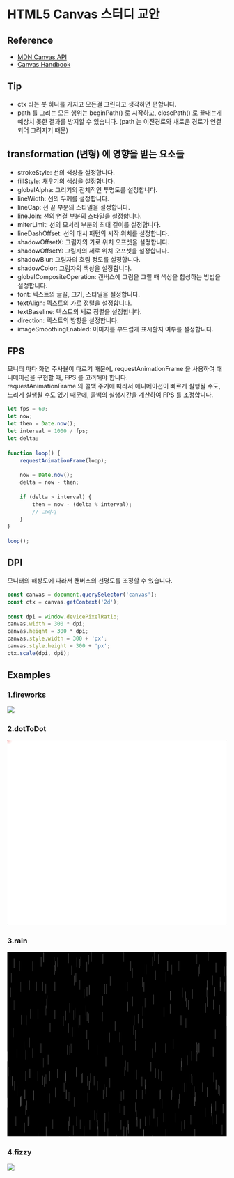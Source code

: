 # HTML5 Canvas 스터디 교안

## Reference

- [MDN Canvas API](https://developer.mozilla.org/ko/docs/Web/API/Canvas_API)
- [Canvas Handbook](https://bucephalus.org/text/CanvasHandbook/CanvasHandbook.html)

## Tip

- ctx 라는 붓 하나를 가지고 모든걸 그린다고 생각하면 편합니다.
- path 를 그리는 모든 행위는 beginPath() 로 시작하고, closePath() 로 끝내는게 예상치 못한 결과를 방지할 수 있습니다. (path 는 이전경로와 새로운 경로가 연결되어 그려지기 때문)

## transformation (변형) 에 영향을 받는 요소들 

- strokeStyle: 선의 색상을 설정합니다.
- fillStyle: 채우기의 색상을 설정합니다.
- globalAlpha: 그리기의 전체적인 투명도를 설정합니다.
- lineWidth: 선의 두께를 설정합니다.
- lineCap: 선 끝 부분의 스타일을 설정합니다.
- lineJoin: 선의 연결 부분의 스타일을 설정합니다.
- miterLimit: 선의 모서리 부분의 최대 길이를 설정합니다.
- lineDashOffset: 선의 대시 패턴의 시작 위치를 설정합니다.
- shadowOffsetX: 그림자의 가로 위치 오프셋을 설정합니다.
- shadowOffsetY: 그림자의 세로 위치 오프셋을 설정합니다.
- shadowBlur: 그림자의 흐림 정도를 설정합니다.
- shadowColor: 그림자의 색상을 설정합니다.
- globalCompositeOperation: 캔버스에 그림을 그릴 때 색상을 합성하는 방법을 설정합니다.
- font: 텍스트의 글꼴, 크기, 스타일을 설정합니다.
- textAlign: 텍스트의 가로 정렬을 설정합니다.
- textBaseline: 텍스트의 세로 정렬을 설정합니다.
- direction: 텍스트의 방향을 설정합니다.
- imageSmoothingEnabled: 이미지를 부드럽게 표시할지 여부를 설정합니다.

## FPS

모니터 마다 화면 주사율이 다르기 때문에, requestAnimationFrame 을 사용하여 애니메이션을 구현할 때, FPS 를 고려해야 합니다.   
requestAnimationFrame 의 콜백 주기에 따라서 애니메이션이 빠르게 실행될 수도, 느리게 실행될 수도 있기 때문에, 콜백의 실행시간을 계산하여 FPS 를 조정합니다.

```js
let fps = 60;
let now;
let then = Date.now();
let interval = 1000 / fps;
let delta;

function loop() {
    requestAnimationFrame(loop);

    now = Date.now();
    delta = now - then;

    if (delta > interval) {
        then = now - (delta % interval);
        // 그리기
    }
}

loop();
```

## DPI

모니터의 해상도에 따라서 캔버스의 선명도를 조정할 수 있습니다.

```js
const canvas = document.querySelector('canvas');
const ctx = canvas.getContext('2d');

const dpi = window.devicePixelRatio;
canvas.width = 300 * dpi;
canvas.height = 300 * dpi;
canvas.style.width = 300 + 'px';
canvas.style.height = 300 + 'px';
ctx.scale(dpi, dpi);
```

## Examples

### 1.fireworks

![](./images/1.firework.gif)

### 2.dotToDot

![](./images/2.dotToDot.gif)

### 3.rain

![](./images/3.rain.gif)

### 4.fizzy

![](./images/4.fizzy.gif)
